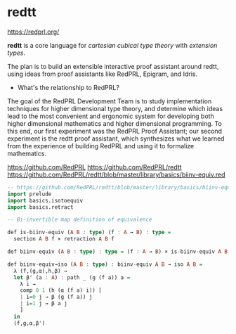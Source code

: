 # redtt

https://redprl.org/

[redprl]: https://www.redprl.org/

**redtt** is a core language for *cartesian cubical type theory* with *extension types*.

The plan is to build an extensible interactive proof assistant around redtt, using ideas from proof assistants like RedPRL, Epigram, and Idris.


* What's the relationship to RedPRL?

The goal of the RedPRL Development Team is to study implementation techniques for higher dimensional type theory, and determine which ideas lead to the most convenient and ergonomic system for developing both higher dimensional mathematics and higher dimensional programming. To this end, our first experiment was the RedPRL Proof Assistant; our second experiment is the redtt proof assistant, which synthesizes what we learned from the experience of building RedPRL and using it to formalize mathematics.


https://github.com/RedPRL
https://github.com/RedPRL/redtt
https://github.com/RedPRL/redtt/blob/master/library/basics/biinv-equiv.red


```hs red
-- https://github.com/RedPRL/redtt/blob/master/library/basics/biinv-equiv.red
import prelude
import basics.isotoequiv
import basics.retract

-- Bi-invertible map definition of equivalence

def is-biinv-equiv (A B : type) (f : A → B) : type =
  section A B f × retraction A B f

def biinv-equiv (A B : type) : type = (f : A → B) × is-biinv-equiv A B f

def biinv-equiv→iso (A B : type) : biinv-equiv A B → iso A B =
  λ (f,(g,α),h,β) →
  let β' (a : A) : path _ (g (f a)) a =
    λ i →
    comp 0 1 (h (α (f a) i)) [
    | i=0 j → β (g (f a)) j
    | i=1 j → β a j
    ]
  in
  (f,g,α,β')
```
